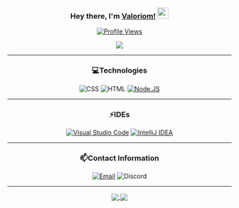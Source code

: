 <div align="center">

### Hey there, I'm [Valoriom!](https://valoriom.gg) <img src="https://media.giphy.com/media/hvRJCLFzcasrR4ia7z/giphy.gif" width="25px">
  
<a href="https://github.com/ValoriomMX">
  <p align="center">
    <img src="https://komarev.com/ghpvc/?username=ValoriomMX" alt="Profile Views">
  </p>
</a>
  
<p align="center">
  <img src="https://discord.c99.nl/widget/theme-4/173092194469675008.png" />
</p>

----------------------------------------------
  
### 💻Technologies
  ![CSS](https://img.shields.io/badge/CSS3-1572B6?style=for-the-badge&logo=css3&logoColor=white)
  ![HTML](https://img.shields.io/badge/HTML5-E34F26?style=for-the-badge&logo=html5&logoColor=white)
  [![Node.JS](https://img.shields.io/badge/Node.js-339933?style=for-the-badge&logo=nodedotjs&logoColor=white)](https://nodejs.org)

----------------------------------------------
  
### ⚡IDEs
  [![Visual Studio Code](https://img.shields.io/badge/Visual_Studio_Code-0078D4?style=for-the-badge&logo=visual%20studio%20code&logoColor=white)](https://code.visualstudio.com)
  [![IntelliJ IDEA](https://img.shields.io/badge/IntelliJIDEA-000000.svg?style=for-the-badge&logo=intellij-idea&logoColor=white)](https://www.jetbrains.com/idea)
  
----------------------------------------------
  
### 📫Contact Information
  [![Email](https://img.shields.io/badge/Email-valorioms@gmail.com-04619f?style=for-the-badge&logo=gmail&logoColor=white)](mailto:valorioms@gmail.com)
  ![Discord](https://img.shields.io/badge/Discord-Valoriom%235820-5865F2?style=for-the-badge&logo=discord&logoColor=white)
</br>  
  
----------------------------------------------
  
<a href="https://valoriom.gg">
  <img align="center" src="https://github-readme-stats.vercel.app/api/top-langs/?username=ValoriomMX&title_color=ff8d00&text_color=c9cacc&icon_color=2bbc8a&bg_color=202020"/>
</a>

<a href="https://valoriom.gg">
  <img align="center" src="https://github-readme-stats.vercel.app/api?username=ValoriomMX&show_icons=true&line_height=27&count_private=true&title_color=ff8d00&text_color=c9cacc&icon_color=2bbc8a&bg_color=202020"/>
</a>
<br/>
<br/>
</div>

